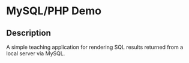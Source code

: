 # MySQL/PHP Demo

## Description

A simple teaching application for rendering SQL results returned from a local server via MySQL.

